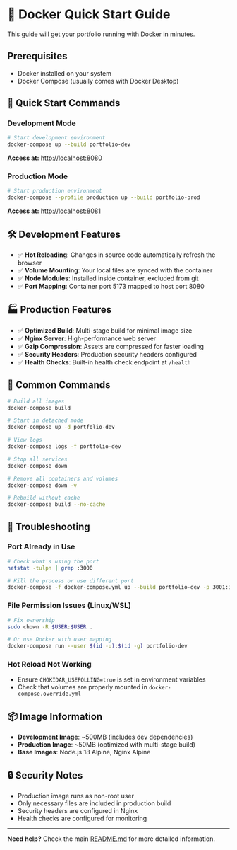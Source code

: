 # 🐳 Docker Quick Start Guide

This guide will get your portfolio running with Docker in minutes.

## Prerequisites

- Docker installed on your system
- Docker Compose (usually comes with Docker Desktop)

## 🚀 Quick Start Commands

### Development Mode
```bash
# Start development environment
docker-compose up --build portfolio-dev
```
**Access at:** [http://localhost:8080](http://localhost:8080)

### Production Mode
```bash
# Start production environment
docker-compose --profile production up --build portfolio-prod
```
**Access at:** [http://localhost:8081](http://localhost:8081)

## 🛠️ Development Features

- ✅ **Hot Reloading**: Changes in source code automatically refresh the browser
- ✅ **Volume Mounting**: Your local files are synced with the container
- ✅ **Node Modules**: Installed inside container, excluded from git
- ✅ **Port Mapping**: Container port 5173 mapped to host port 8080

## 🏭 Production Features

- ✅ **Optimized Build**: Multi-stage build for minimal image size
- ✅ **Nginx Server**: High-performance web server
- ✅ **Gzip Compression**: Assets are compressed for faster loading
- ✅ **Security Headers**: Production security headers configured
- ✅ **Health Checks**: Built-in health check endpoint at `/health`

## 🔧 Common Commands

```bash
# Build all images
docker-compose build

# Start in detached mode
docker-compose up -d portfolio-dev

# View logs
docker-compose logs -f portfolio-dev

# Stop all services
docker-compose down

# Remove all containers and volumes
docker-compose down -v

# Rebuild without cache
docker-compose build --no-cache
```

## 🐛 Troubleshooting

### Port Already in Use
```bash
# Check what's using the port
netstat -tulpn | grep :3000

# Kill the process or use different port
docker-compose -f docker-compose.yml up --build portfolio-dev -p 3001:3000
```

### File Permission Issues (Linux/WSL)
```bash
# Fix ownership
sudo chown -R $USER:$USER .

# Or use Docker with user mapping
docker-compose run --user $(id -u):$(id -g) portfolio-dev
```

### Hot Reload Not Working
- Ensure `CHOKIDAR_USEPOLLING=true` is set in environment variables
- Check that volumes are properly mounted in `docker-compose.override.yml`

## 📦 Image Information

- **Development Image**: ~500MB (includes dev dependencies)
- **Production Image**: ~50MB (optimized with multi-stage build)
- **Base Images**: Node.js 18 Alpine, Nginx Alpine

## 🔒 Security Notes

- Production image runs as non-root user
- Only necessary files are included in production build
- Security headers are configured in Nginx
- Health checks are configured for monitoring

---

**Need help?** Check the main [README.md](README.md) for more detailed information.

